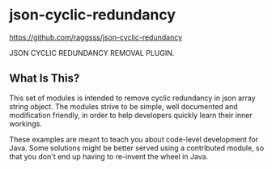 json-cyclic-redundancy
======================

https://github.com/raggsss/json-cyclic-redundancy

JSON CYCLIC REDUNDANCY REMOVAL PLUGIN.

What Is This?
-------------

  This set of modules is intended to remove cyclic redundancy in json array string object.
The modules strive to be simple, well documented and modification friendly, in order to help
developers quickly learn their inner workings.

  These examples are meant to teach you about code-level development for Java. Some solutions
might be better served using a contributed module, so that you don't end up having to re-invent
the wheel in Java.
